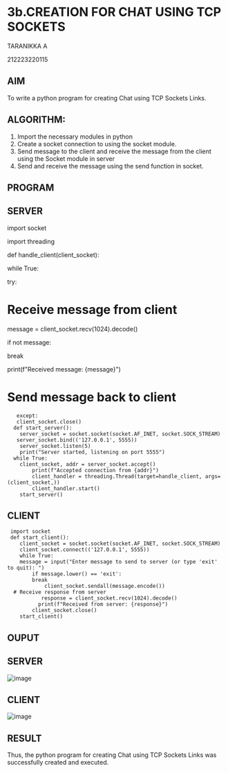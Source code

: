 # 3b.CREATION FOR CHAT USING TCP SOCKETS

TARANIKKA A

212223220115
## AIM
To write a python program for creating Chat using TCP Sockets Links.
## ALGORITHM:
1. Import the necessary modules in python
2. Create a socket connection to using the socket module.
3. Send message to the client and receive the message from the client using the Socket module in
 server
4. Send and receive the message using the send function in socket.
## PROGRAM
## SERVER 
 import socket
 
 import threading
 
 def handle_client(client_socket):
 
 while True:
 
 try:
 
 # Receive message from client
 
 message = client_socket.recv(1024).decode()
 
 if not message:
 
 break
 
 print(f"Received message: {message}")
 
 # Send message back to client
``` client_socket.sendall(message.encode())
   except:
   client_socket.close()
  def start_server():
    server_socket = socket.socket(socket.AF_INET, socket.SOCK_STREAM)
   server_socket.bind(('127.0.0.1', 5555))
    server_socket.listen(5)
    print("Server started, listening on port 5555")
  while True:
    client_socket, addr = server_socket.accept()
        print(f"Accepted connection from {addr}")
        client_handler = threading.Thread(target=handle_client, args=(client_socket,))
        client_handler.start()
    start_server()
```
## CLIENT 
```
 import socket
 def start_client():
    client_socket = socket.socket(socket.AF_INET, socket.SOCK_STREAM)
    client_socket.connect(('127.0.0.1', 5555))
    while True:
    message = input("Enter message to send to server (or type 'exit' to quit): ")
        if message.lower() == 'exit':
        break
            client_socket.sendall(message.encode())
  # Receive response from server
           response = client_socket.recv(1024).decode()
          print(f"Received from server: {response}")
        client_socket.close()
    start_client()
``` 
## OUPUT
## SERVER 
![image](https://github.com/aswethaashok/3b_CHAT_USING_TCP_SOCKETS/assets/149987410/d773c454-6968-4ce2-b7cc-773ea3caaf73)

 ## CLIENT 
 ![image](https://github.com/aswethaashok/3b_CHAT_USING_TCP_SOCKETS/assets/149987410/120bfd90-08c4-4e7b-b851-dc8fb722d58a)


## RESULT
Thus, the python program for creating Chat using TCP Sockets Links was successfully 
created and executed.
